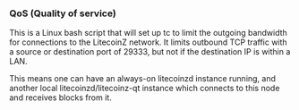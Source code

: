 ### QoS (Quality of service) ###

This is a Linux bash script that will set up tc to limit the outgoing bandwidth for connections to the LitecoinZ network. It limits outbound TCP traffic with a source or destination port of 29333, but not if the destination IP is within a LAN.

This means one can have an always-on litecoinzd instance running, and another local litecoinzd/litecoinz-qt instance which connects to this node and receives blocks from it.
